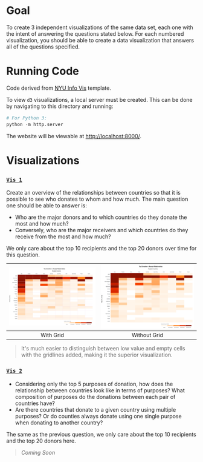 # Goal
To create 3 independent visualizations of the same data set, each one with the intent of answering the questions stated below. For each numbered visualization, you should be able to create a data visualization that answers all of the questions specified.

# Running Code
Code derived from [NYU Info Vis](https://github.com/nyuvis/info-vis-project-template) template.

To view `d3` visualizations, a local server must be created. This can be done by navigating to this directory and running:
```python
# For Python 3:
python -m http.server
```
The website will be viewable at [http://localhost:8000/](http://localhost:8000/).

# Visualizations
### [`Vis 1`](https://github.com/mkarroqe/Info-Vis/blob/master/Mini-Projects/03-Networks/visualizations/vis1.js) 

Create an overview of the relationships between countries so that it is possible to see who donates to whom and how much. The main question one should be able to answer is:
<ul>
  <li>Who are the major donors and to which countries do they donate the most and how much?</li>
  <li>Conversely, who are the major receivers and which countries do they receive from the most and how much?</li>
</ul>

We only care about the top 10 recipients and the top 20 donors over time for this question.

| ![](demo/vis1-grid.png) | ![](demo/vis1-no-grid.png) |
| :-: | :-: |
| With Grid | Without Grid |

> It's much easier to distinguish between low value and empty cells with the gridlines added, making it the superior visualization.

### [`Vis 2`](https://github.com/mkarroqe/Info-Vis/blob/master/Mini-Projects/03-Networks/visualizations/vis2.js)
<ul>
  <li>Considering only the top 5 purposes of donation, how does the relationship between countries look like in terms of purposes? What composition of  purposes do the donations between each pair of countries have?</li>
  <li>Are there countries that donate to a given country using multiple purposes? Or do counties always donate using one single purpose when donating to another country?</li>
</ul>

The same as the previous question, we only care about the top 10 recipients and the top 20 donors here.

> *Coming Soon*
